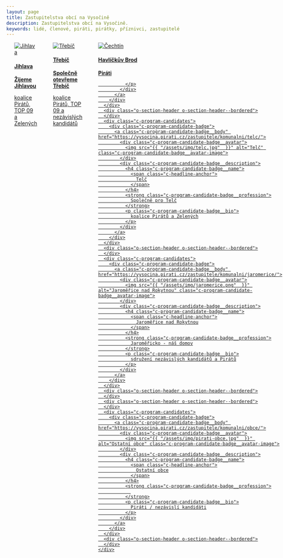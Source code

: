 ```yaml
---
layout: page
title: Zastupitelstva obcí na Vysočině
description: Zastupitelstva obcí na Vysočině.
keywords: lidé, členové, piráti, pirátky, příznivci, zastupitelé
---
```


<div class="o-section">
  <div class="row"> 
    <div class="columns medium-12">                  
      <div class="o-section-header o-section-header--bordered">
      </div>
      <div class="c-program-candidates">
        <div class="c-program-candidate-badge">
          <a class="c-program-candidate-badge__body" href="https://vysocina.pirati.cz/zastupitele/komunalni/jihlava/">
            <div class="c-program-candidate-badge__avatar">
              <img src="{{ "/assets/img/jihlava.jpg"  }}" alt="Jihlava" class="c-program-candidate-badge__avatar-image">
            </div>
            <div class="c-program-candidate-badge__description">
              <h4 class="c-program-candidate-badge__name">
                <span class="c-headline-anchor">
                  Jihlava
                </span>
              </h4>
              <strong class="c-program-candidate-badge__profession">
                Žijeme Jihlavou
              </strong>
              <p class="c-program-candidate-badge__bio">
                koalice Pirátů, TOP 09 a Zelených
              </p>
            </div>
          </a>
        </div>
      </div>
      <div class="o-section-header o-section-header--bordered">
      </div>
      <div class="c-program-candidates">
        <div class="c-program-candidate-badge">
          <a class="c-program-candidate-badge__body" href="https://vysocina.pirati.cz/zastupitele/komunalni/trebic/">
            <div class="c-program-candidate-badge__avatar">
              <img src="{{ "/assets/img/trebic.png"  }}" alt="Třebíč" class="c-program-candidate-badge__avatar-image">
            </div>
            <div class="c-program-candidate-badge__description">
              <h4 class="c-program-candidate-badge__name">
                <span class="c-headline-anchor">
                  Třebíč
                </span>
              </h4>
              <strong class="c-program-candidate-badge__profession">
                Společně otevřeme Třebíč
              </strong>
              <p class="c-program-candidate-badge__bio">
                koalice Pirátů, TOP 09 a nezávislých kandidátů
              </p>
            </div>
          </a>
        </div>
      </div>
      <div class="o-section-header o-section-header--bordered">
      </div>
      <div class="c-program-candidates">
        <div class="c-program-candidate-badge">
          <a class="c-program-candidate-badge__body" href="https://vysocina.pirati.cz/zastupitele/komunalni/havlbrod/">
            <div class="c-program-candidate-badge__avatar">
              <img src="{{ "/assets/img/havlbrod.jpg"  }}" alt="Čechtín" class="c-program-candidate-badge__avatar-image">
            </div>
            <div class="c-program-candidate-badge__description">
              <h4 class="c-program-candidate-badge__name">
                <span class="c-headline-anchor">
                  Havlíčkův Brod
                </span>
              </h4>
              <strong class="c-program-candidate-badge__profession">
                Piráti
              </strong>
              <p class="c-program-candidate-badge__bio">
                
              </p>
            </div>
          </a>
        </div>
      </div>
      <div class="o-section-header o-section-header--bordered">
      </div>
      <div class="c-program-candidates">
        <div class="c-program-candidate-badge">
          <a class="c-program-candidate-badge__body" href="https://vysocina.pirati.cz/zastupitele/komunalni/telc/">
            <div class="c-program-candidate-badge__avatar">
              <img src="{{ "/assets/img/telc.jpg"  }}" alt="Telč" class="c-program-candidate-badge__avatar-image">
            </div>
            <div class="c-program-candidate-badge__description">
              <h4 class="c-program-candidate-badge__name">
                <span class="c-headline-anchor">
                  Telč
                </span>
              </h4>
              <strong class="c-program-candidate-badge__profession">
                Společně pro Telč
              </strong>
              <p class="c-program-candidate-badge__bio">
                koalice Pirátů a Zelených
              </p>
            </div>
          </a>
        </div>
      </div>
      <div class="o-section-header o-section-header--bordered">
      </div>
      <div class="c-program-candidates">
        <div class="c-program-candidate-badge">
          <a class="c-program-candidate-badge__body" href="https://vysocina.pirati.cz/zastupitele/komunalni/jaromerice/">
            <div class="c-program-candidate-badge__avatar">
              <img src="{{ "/assets/img/jaromerice.png"  }}" alt="Jaroměřice nad Rokytnou" class="c-program-candidate-badge__avatar-image">
            </div>
            <div class="c-program-candidate-badge__description">
              <h4 class="c-program-candidate-badge__name">
                <span class="c-headline-anchor">
                  Jaroměřice nad Rokytnou
                </span>
              </h4>
              <strong class="c-program-candidate-badge__profession">
                Jaroměřicko - náš domov
              </strong>
              <p class="c-program-candidate-badge__bio">
                sdružení nezávislých kandidátů a Pirátů
              </p>
            </div>
          </a>
        </div>
      </div>
      <div class="o-section-header o-section-header--bordered">
      </div>
      <div class="o-section-header o-section-header--bordered">
      </div>
      <div class="c-program-candidates">
        <div class="c-program-candidate-badge">
          <a class="c-program-candidate-badge__body" href="https://vysocina.pirati.cz/zastupitele/komunalni/obce/">
            <div class="c-program-candidate-badge__avatar">
              <img src="{{ "/assets/img/pirati-obce.jpg"  }}" alt="Ostatní obce" class="c-program-candidate-badge__avatar-image">
            </div>
            <div class="c-program-candidate-badge__description">
              <h4 class="c-program-candidate-badge__name">
                <span class="c-headline-anchor">
                  Ostatní obce
                </span>
              </h4>
              <strong class="c-program-candidate-badge__profession">
                
              </strong>
              <p class="c-program-candidate-badge__bio">
                Piráti / nezávislí kandidáti
              </p>
            </div>
          </a>
        </div>
      </div>
      <div class="o-section-header o-section-header--bordered">
      </div>
    </div>
  </div>      
</div>      
